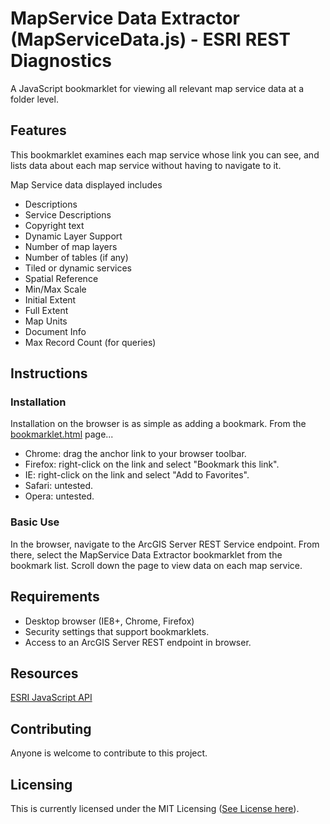 # MapService Data Extractor (MapServiceData.js) - ESRI REST Diagnostics

A JavaScript bookmarklet for viewing all relevant map service data at a folder level.

## Features

This bookmarklet examines each map service whose link you can see, and lists data about each map service without having to navigate to it.

Map Service data displayed includes 

- Descriptions
- Service Descriptions
- Copyright text
- Dynamic Layer Support
- Number of map layers
- Number of tables (if any)
- Tiled or dynamic services
- Spatial Reference
- Min/Max Scale
- Initial Extent
- Full Extent
- Map Units
- Document Info
- Max Record Count (for queries)

## Instructions

### Installation

Installation on the browser is as simple as adding a bookmark. From the [bookmarklet.html](https://github.com/raykendo/ESRI_REST_Diagnostics/blob/master/bookmarklets.html) page... 

- Chrome: drag the anchor link to your browser toolbar.
- Firefox: right-click on the link and select "Bookmark this link".
- IE: right-click on the link and select "Add to Favorites".
- Safari: untested.
- Opera: untested.

### Basic Use

In the browser, navigate to the ArcGIS Server REST Service endpoint. From there, select the MapService Data Extractor bookmarklet from the bookmark list. Scroll down the page to view data on each map service.

## Requirements

- Desktop browser (IE8+, Chrome, Firefox)
- Security settings that support bookmarklets.
- Access to an ArcGIS Server REST endpoint in browser.

## Resources

[ESRI JavaScript API](https://developers.arcgis.com/javascript/index.html)

## Contributing

Anyone is welcome to contribute to this project.

## Licensing

This is currently licensed under the MIT Licensing ([See License here](https://github.com/raykendo/ESRI_REST_Diagnostics/blob/master/LICENSE)).